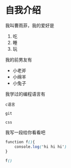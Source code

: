 # 自我介绍

我叫曹雨菲，我的爱好是

1. 吃
2. 睡
3. 玩

我的前男友有

* 小老斧
* 小绵羊
* 小兔子

我学过的编程语言有

`c语言`

`git`

`css`

我写一段给你看看吧

```css
function f(){
    console.log('hi hi hi')
}

f()

